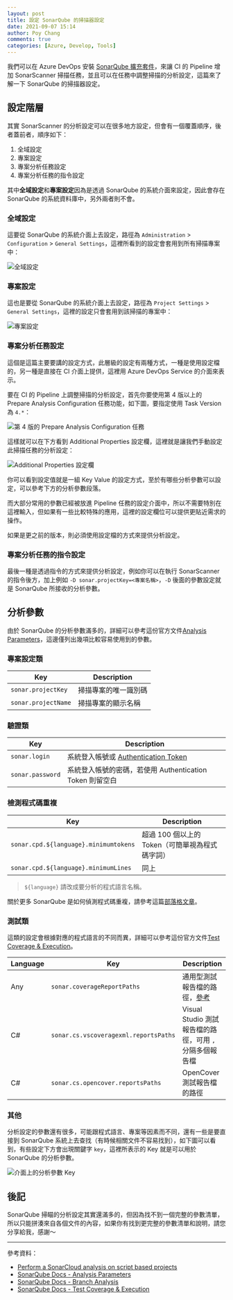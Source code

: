 ```yaml
---
layout: post
title: 設定 SonarQube 的掃描器設定
date: 2021-09-07 15:14
author: Poy Chang
comments: true
categories: [Azure, Develop, Tools]
---
```


我們可以在 Azure DevOps 安裝 [SonarQube 擴充套件](https://marketplace.visualstudio.com/items?itemName=SonarSource.sonarqube)，來讓 CI 的 Pipeline 增加 SonarScanner 掃描任務，並且可以在任務中調整掃描的分析設定，這篇來了解一下 SonarQube 的掃描器設定。

## 設定階層

其實 SonarScanner 的分析設定可以在很多地方設定，但會有一個覆蓋順序，後者蓋前者，順序如下：

1. 全域設定
2. 專案設定
3. 專案分析任務設定
4. 專案分析任務的指令設定

其中**全域設定**和**專案設定**因為是透過 SonarQube 的系統介面來設定，因此會存在 SonarQube 的系統資料庫中，另外兩者則不會。

### 全域設定

這要從 SonarQube 的系統介面上去設定，路徑為 `Administration` > `Configuration` > `General Settings`，這裡所看到的設定會套用到所有掃描專案中：

![全域設定](https://i.imgur.com/xkv58WX.png)

### 專案設定

這也是要從 SonarQube 的系統介面上去設定，路徑為 `Project Settings` > `General Settings`，這裡的設定只會套用到該掃描的專案中：

![專案設定](https://i.imgur.com/MZmAl9E.png)

### 專案分析任務設定

這個是這篇主要要講的設定方式，此層級的設定有兩種方式，一種是使用設定檔的，另一種是直接在 CI 介面上提供，這裡用 Azure DevOps Service 的介面來表示。

要在 CI 的 Pipeline 上調整掃描的分析設定，首先你要使用第 4 版以上的 Prepare Analysis Configuration 任務功能，如下圖，要指定使用 Task Version 為 `4.*`：

![第 4 版的 Prepare Analysis Configuration 任務](https://i.imgur.com/L0Dr03v.png)

這樣就可以在下方看到 Additional Properties 設定欄，這裡就是讓我們手動設定此掃描任務的分析設定：

![Additional Properties 設定欄](https://i.imgur.com/Nqi7OWq.png)

你可以看到設定值就是一組 Key Value 的設定方式，至於有哪些分析參數可以設定，可以參考下方的分析參數段落。

而大部分常用的參數已經被放進 Pipeline 任務的設定介面中，所以不需要特別在這裡輸入，但如果有一些比較特殊的應用，這裡的設定欄位可以提供更貼近需求的操作。

如果是更之前的版本，則必須使用設定檔的方式來提供分析設定。

### 專案分析任務的指令設定

最後一種是透過指令的方式來提供分析設定，例如你可以在執行 SonarScanner 的指令後方，加上例如 `-D sonar.projectKey=<專案名稱>`，`-D` 後面的參數設定就是 SonarQube 所接收的分析參數。

## 分析參數

由於 SonarQube 的分析參數滿多的，詳細可以參考這份官方文件[Analysis Parameters](https://docs.sonarqube.org/latest/analysis/analysis-parameters/)，這邊僅列出幾項比較容易使用到的參數。

### 專案設定類

| Key                 | Description          |
| ------------------- | -------------------- |
| `sonar.projectKey`  | 掃描專案的唯一識別碼 |
| `sonar.projectName` | 掃描專案的顯示名稱   |

### 驗證類

| Key              | Description                                                                                     |
| ---------------- | ----------------------------------------------------------------------------------------------- |
| `sonar.login`    | 系統登入帳號或 [Authentication Token](https://docs.sonarqube.org/latest/user-guide/user-token/) |
| `sonar.password` | 系統登入帳號的密碼，若使用 Authentication Token 則留空白                                        |

### 檢測程式碼重複

| Key                                   | Description                                     |
| ------------------------------------- | ----------------------------------------------- |
| `sonar.cpd.${language}.minimumtokens` | 超過 100 個以上的 Token（可簡單視為程式碼字詞） |
| `sonar.cpd.${language}.minimumLines`  | 同上                                            |

>`${language}` 請改成要分析的程式語言名稱。

關於更多 SonarQube 是如何偵測程式碼重複，請參考這篇[部落格文章](https://blog.poychang.net/how-sonarqube-detect-duplication/)。

### 測試類

這類的設定會根據對應的程式語言的不同而異，詳細可以參考這份官方文件[Test Coverage & Execution](https://docs.sonarqube.org/latest/analysis/coverage/)。

| Language | Key                                   | Description                                                                              |
| -------- | ------------------------------------- | ---------------------------------------------------------------------------------------- |
| Any      | `sonar.coverageReportPaths`           | 通用型測試報告檔的路徑，[參考](https://docs.sonarqube.org/latest/analysis/generic-test/) |
| C#       | `sonar.cs.vscoveragexml.reportsPaths` | Visual Studio 測試報告檔的路徑，可用 `,` 分隔多個報告檔                                  |
| C#       | `sonar.cs.opencover.reportsPaths`     | OpenCover 測試報告檔的路徑                                                               |

### 其他

分析設定的參數還有很多，可能跟程式語言、專案等因素而不同，還有一些是要直接到 SonarQube 系統上去查找（有時候相關文件不容易找到），如下圖可以看到，有些設定下方會出現關鍵字 `key`，這裡所表示的 Key 就是可以用於 SonarQube 的分析參數。

![介面上的分析參數 Key](https://i.imgur.com/d0q3L3k.png)

## 後記

SonarQube 掃瞄的分析設定其實還滿多的，但因為找不到一個完整的參數清單，所以只能拼湊來自各個文件的內容，如果你有找到更完整的參數清單和說明，請您分享給我，感謝～

----------

參考資料：

* [Perform a SonarCloud analysis on script based projects](https://medium.com/@edwin.vriethoff/perform-a-sonarcloud-analysis-on-script-based-projects-7052d456bcf7)
* [SonarQube Docs - Analysis Parameters](https://docs.sonarqube.org/latest/analysis/analysis-parameters/)
* [SonarQube Docs - Branch Analysis](https://docs.sonarqube.org/latest/branches/overview/)
* [SonarQube Docs - Test Coverage & Execution](https://docs.sonarqube.org/latest/analysis/coverage/)
